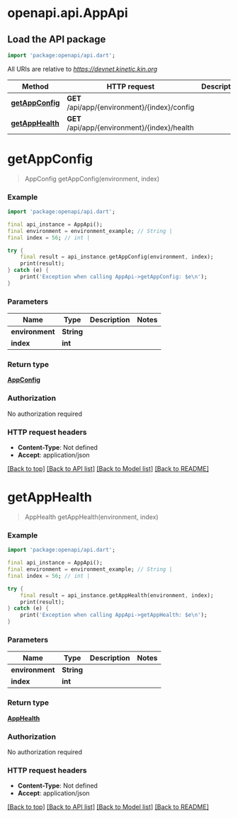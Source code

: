 # openapi.api.AppApi

## Load the API package
```dart
import 'package:openapi/api.dart';
```

All URIs are relative to *https://devnet.kinetic.kin.org*

Method | HTTP request | Description
------------- | ------------- | -------------
[**getAppConfig**](AppApi.md#getappconfig) | **GET** /api/app/{environment}/{index}/config | 
[**getAppHealth**](AppApi.md#getapphealth) | **GET** /api/app/{environment}/{index}/health | 


# **getAppConfig**
> AppConfig getAppConfig(environment, index)



### Example
```dart
import 'package:openapi/api.dart';

final api_instance = AppApi();
final environment = environment_example; // String | 
final index = 56; // int | 

try {
    final result = api_instance.getAppConfig(environment, index);
    print(result);
} catch (e) {
    print('Exception when calling AppApi->getAppConfig: $e\n');
}
```

### Parameters

Name | Type | Description  | Notes
------------- | ------------- | ------------- | -------------
 **environment** | **String**|  | 
 **index** | **int**|  | 

### Return type

[**AppConfig**](AppConfig.md)

### Authorization

No authorization required

### HTTP request headers

 - **Content-Type**: Not defined
 - **Accept**: application/json

[[Back to top]](#) [[Back to API list]](../README.md#documentation-for-api-endpoints) [[Back to Model list]](../README.md#documentation-for-models) [[Back to README]](../README.md)

# **getAppHealth**
> AppHealth getAppHealth(environment, index)



### Example
```dart
import 'package:openapi/api.dart';

final api_instance = AppApi();
final environment = environment_example; // String | 
final index = 56; // int | 

try {
    final result = api_instance.getAppHealth(environment, index);
    print(result);
} catch (e) {
    print('Exception when calling AppApi->getAppHealth: $e\n');
}
```

### Parameters

Name | Type | Description  | Notes
------------- | ------------- | ------------- | -------------
 **environment** | **String**|  | 
 **index** | **int**|  | 

### Return type

[**AppHealth**](AppHealth.md)

### Authorization

No authorization required

### HTTP request headers

 - **Content-Type**: Not defined
 - **Accept**: application/json

[[Back to top]](#) [[Back to API list]](../README.md#documentation-for-api-endpoints) [[Back to Model list]](../README.md#documentation-for-models) [[Back to README]](../README.md)


